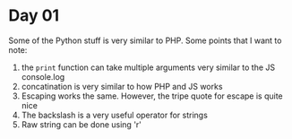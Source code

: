 # Day 01

Some of the Python stuff is very similar to PHP. Some points that I want to note:

1. the `print` function can take multiple arguments very similar to the JS console.log
1. concatination is very similar to how PHP and JS works
1. Escaping works the same. However, the tripe quote for escape is quite nice
1. The backslash is a very useful operator for strings
1. Raw string can be done using 'r'
